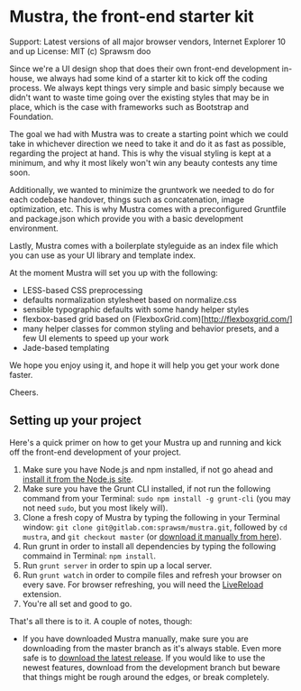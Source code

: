 # Mustra, the front-end starter kit

Support: Latest versions of all major browser vendors, Internet Explorer 10 and up
License: MIT (c) Sprawsm doo 

Since we're a UI design shop that does their own front-end development in-house, we always had some kind of a starter kit to kick off the coding process. We always kept things very simple and basic simply because we didn't want to waste time going over the existing styles that may be in place, which is the case with frameworks such as Bootstrap and Foundation. 

The goal we had with Mustra was to create a starting point which we could take in whichever direction we need to take it and do it as fast as possible, regarding the project at hand. This is why the visual styling is kept at a minimum, and why it most likely won't win any beauty contests any time soon. 

Additionally, we wanted to minimize the gruntwork we needed to do for each codebase handover, things such as concatenation, image optimization, etc. This is why Mustra comes with a preconfigured Gruntfile and package.json which provide you with a basic development environment. 

Lastly, Mustra comes with a boilerplate styleguide as an index file which you can use as your UI library and template index. 

At the moment Mustra will set you up with the following: 

- LESS-based CSS preprocessing 
- defaults normalization stylesheet based on normalize.css 
- sensible typographic defaults with some handy helper styles 
- flexbox-based grid based on (FlexboxGrid.com)[http://flexboxgrid.com/] 
- many helper classes for common styling and behavior presets, and a few UI elements to speed up your work 
- Jade-based templating 

We hope you enjoy using it, and hope it will help you get your work done faster. 

Cheers. 

## Setting up your project 

Here's a quick primer on how to get your Mustra up and running and kick off the front-end development of your project. 

1. Make sure you have Node.js and npm installed, if not go ahead and [install it from the Node.js site](https://nodejs.org/en/). 
2. Make sure you have the Grunt CLI installed, if not run the following command from your Terminal: `sudo npm install -g grunt-cli` (you may not need `sudo`, but you most likely will). 
3. Clone a fresh copy of Mustra by typing the following in your Terminal window: `git clone git@gitlab.com:sprawsm/mustra.git`, followed by `cd mustra`, and `git checkout master` (or [download it manually from here](https://gitlab.com/sprawsm/mustra/tree/master)). 
4. Run grunt in order to install all dependencies by typing the following commaind in Terminal: `npm install`. 
5. Run `grunt server` in order to spin up a local server. 
6. Run `grunt watch` in order to compile files and refresh your browser on every save. For browser refreshing, you will need the [LiveReload](https://chrome.google.com/webstore/detail/livereload/jnihajbhpnppcggbcgedagnkighmdlei) extension.
7. You're all set and good to go. 

That's all there is to it. A couple of notes, though: 

- If you have downloaded Mustra manually, make sure you are downloading from the master branch as it's always stable. Even more safe is to [download the latest release](https://gitlab.com/sprawsm/mustra/tags). If you would like to use the newest features, download from the development branch but beware that things might be rough around the edges, or break completely. 
